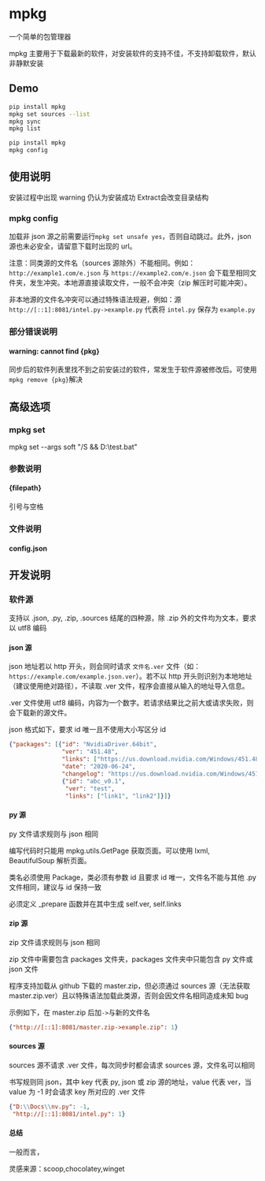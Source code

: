 # mpkg

一个简单的包管理器

mpkg 主要用于下载最新的软件，对安装软件的支持不佳，不支持卸载软件，默认非静默安装

## Demo

```bash
pip install mpkg
mpkg set sources --list
mpkg sync
mpkg list

pip install mpkg
mpkg config
```

## 使用说明

安装过程中出现 warning 仍认为安装成功
Extract会改变目录结构

### mpkg config

加载非 json 源之前需要运行`mpkg set unsafe yes`，否则自动跳过。此外，json 源也未必安全，请留意下载时出现的 url。

注意：同类源的文件名（sources 源除外）不能相同。例如：`http://example1.com/e.json` 与 `https://example2.com/e.json` 会下载至相同文件夹，发生冲突。本地源直接读取文件，一般不会冲突（zip 解压时可能冲突）。

非本地源的文件名冲突可以通过特殊语法规避，例如：源 `http://[::1]:8081/intel.py->example.py` 代表将 `intel.py` 保存为 `example.py`

### 部分错误说明

#### warning: cannot find {pkg}

同步后的软件列表里找不到之前安装过的软件，常发生于软件源被修改后。可使用`mpkg remove {pkg}`解决

## 高级选项

### mpkg set

mpkg set --args soft "/S && D:\test.bat"

### 参数说明

#### {filepath}

引号与空格

### 文件说明

#### config.json

## 开发说明

### 软件源

支持以 .json, .py, .zip, .sources 结尾的四种源，除 .zip 外的文件均为文本，要求以 utf8 编码

#### json 源

json 地址若以 http 开头，则会同时请求 `文件名.ver` 文件（如：`https://example.com/example.json.ver`）。若不以 http 开头则识别为本地地址（建议使用绝对路径），不读取 .ver 文件，程序会直接从输入的地址导入信息。

.ver 文件使用 utf8 编码，内容为一个数字。若请求结果比之前大或请求失败，则会下载新的源文件。

json 格式如下，要求 id 唯一且不使用大小写区分 id

``` json
{"packages": [{"id": "NvidiaDriver.64bit",
               "ver": "451.48",
               "links": ["https://us.download.nvidia.com/Windows/451.48/451.48-notebook-win10-64bit-international-dch-whql.exe"],
               "date": "2020-06-24",
               "changelog": "https://us.download.nvidia.com/Windows/451.48/451.48-win10-win8-win7-release-notes.pdf", "name": "rtx"},
               {"id": "abc_v0.1",
                "ver": "test",
                "links": ["link1", "link2"]}]}
```

#### py 源

py 文件请求规则与 json 相同

编写代码时只能用 mpkg.utils.GetPage 获取页面。可以使用 lxml, BeautifulSoup 解析页面。

类名必须使用 Package，类必须有参数 id 且要求 id 唯一，文件名不能与其他 .py 文件相同，建议与 id 保持一致

必须定义 _prepare 函数并在其中生成 self.ver, self.links

#### zip 源

zip 文件请求规则与 json 相同

zip 文件中需要包含 packages 文件夹，packages 文件夹中只能包含 py 文件或 json 文件

程序支持加载从 github 下载的 master.zip，但必须通过 sources 源（无法获取 master.zip.ver）且以特殊语法加载此类源，否则会因文件名相同造成未知 bug

示例如下，在 master.zip 后加`->`与新的文件名

```json
{"http://[::1]:8081/master.zip->example.zip": 1}
```

#### sources 源

sources 源不请求 .ver 文件，每次同步时都会请求 sources 源，文件名可以相同

书写规则同 json，其中 key 代表 py, json 或 zip 源的地址，value 代表 ver，当 value 为 -1 时会请求 key 所对应的 .ver 文件

```json
{"D:\\Docs\\nv.py": -1,
 "http://[::1]:8081/intel.py": 1}
```

#### 总结

一般而言，


灵感来源：scoop,chocolatey,winget